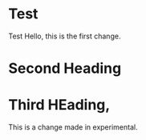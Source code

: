 # Test
Test
Hello, this is the first change.
# Second Heading

# Third HEading,
This is a change made in experimental.
